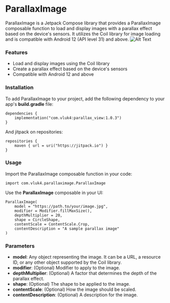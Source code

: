 # ParallaxImage
ParallaxImage is a Jetpack Compose library that provides a ParallaxImage composable function to load and display images with a parallax effect based on the device's sensors. It utilizes the Coil library for image loading and is compatible with Android 12 (API level 31) and above.
![Alt Text]("https://media2.giphy.com/media/v1.Y2lkPTc5MGI3NjExZGM1ZWZjNWVlN2JkODY1MmQ3ODYyNDgwZjdiMTlhYTgwOWQ1ZWMwNyZjdD1n/RlZemRZAurcZ29lCEN/giphy.gif)
### Features
* Load and display images using the Coil library
* Create a parallax effect based on the device's sensors
* Compatible with Android 12 and above
### Installation
To add ParallaxImage to your project, add the following dependency to your app's **build.gradle** file:
```
dependencies {
    implementation("com.vluk4:parallax_view:1.0.3")
}
```
And jitpack on repositories:
```
repositories {
    maven { url = uri("https://jitpack.io") }
}
```
### Usage
Import the ParallaxImage composable function in your code:
```
import com.vluk4.parallaximage.ParallaxImage
```
Use the **ParallaxImage** composable in your UI:
```
ParallaxImage(
    model = "https://path.to/your/image.jpg",
    modifier = Modifier.fillMaxSize(),
    depthMultiplier = 20,
    shape = CircleShape,
    contentScale = ContentScale.Crop,
    contentDescription = "A sample parallax image"
)
```
### Parameters
* **model**: Any object representing the image. It can be a URL, a resource ID, or any other object supported by the Coil library.
* **modifier**: (Optional) Modifier to apply to the image.
* **depthMultiplier**: (Optional) A factor that determines the depth of the parallax effect.
* **shape**: (Optional) The shape to be applied to the image.
* **contentScale**: (Optional) How the image should be scaled.
* **contentDescription**: (Optional) A description for the image.
